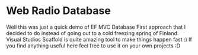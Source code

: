 # Web Radio Database

Well this was just a quick demo of EF MVC Database First approach that I decided to do instead of going out to a cold freezing spring of Finland. 
Visual Studios Scaffold is quite amazing tool to make things happen fast :) 
If you find anything useful here feel free to use it on your own projects :D 
